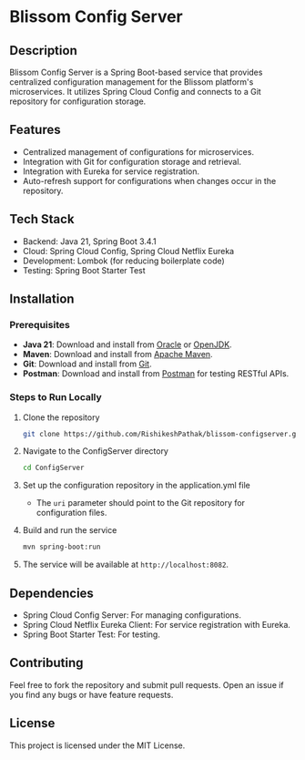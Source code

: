 
# Blissom Config Server

## Description
Blissom Config Server is a Spring Boot-based service that provides centralized configuration management for the Blissom platform's microservices. It utilizes Spring Cloud Config and connects to a Git repository for configuration storage.

## Features
- Centralized management of configurations for microservices.
- Integration with Git for configuration storage and retrieval.
- Integration with Eureka for service registration.
- Auto-refresh support for configurations when changes occur in the repository.

## Tech Stack
- Backend: Java 21, Spring Boot 3.4.1
- Cloud: Spring Cloud Config, Spring Cloud Netflix Eureka
- Development: Lombok (for reducing boilerplate code)
- Testing: Spring Boot Starter Test

## Installation

### Prerequisites
- **Java 21**: Download and install from [Oracle](https://www.oracle.com/java/technologies/javase-jdk21-downloads.html) or [OpenJDK](https://openjdk.org/projects/jdk/21/).
- **Maven**: Download and install from [Apache Maven](https://maven.apache.org/download.cgi).
- **Git**: Download and install from [Git](https://git-scm.com/).
- **Postman**: Download and install from [Postman](https://www.postman.com/downloads/) for testing RESTful APIs.

### Steps to Run Locally
1. Clone the repository
   ```bash
   git clone https://github.com/RishikeshPathak/blissom-configserver.git
   ```
2. Navigate to the ConfigServer directory
   ```bash
   cd ConfigServer
   ```
3. Set up the configuration repository in the application.yml file
   - The `uri` parameter should point to the Git repository for configuration files.

4. Build and run the service
   ```bash
   mvn spring-boot:run
   ```
5. The service will be available at `http://localhost:8082`.

## Dependencies
- Spring Cloud Config Server: For managing configurations.
- Spring Cloud Netflix Eureka Client: For service registration with Eureka.
- Spring Boot Starter Test: For testing.

## Contributing
Feel free to fork the repository and submit pull requests. Open an issue if you find any bugs or have feature requests.

## License
This project is licensed under the MIT License.
